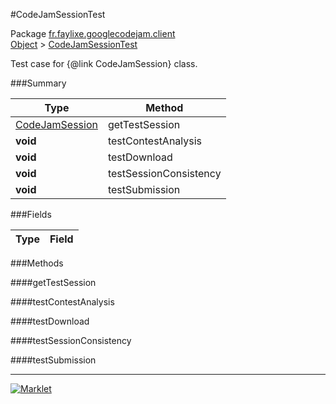 #CodeJamSessionTest

Package [fr.faylixe.googlecodejam.client](../)<br>
[Object](../../../java/langObject.md) > [CodeJamSessionTest](CodeJamSessionTest.md)

Test case for {@link CodeJamSession} class.

###Summary


| Type | Method |
| --- | --- |
| [CodeJamSession](CodeJamSession.md) | getTestSession |
| **void** | testContestAnalysis |
| **void** | testDownload |
| **void** | testSessionConsistency |
| **void** | testSubmission |

###Fields


| Type | Field |
| --- | --- |

###Methods

####getTestSession


####testContestAnalysis


####testDownload


####testSessionConsistency


####testSubmission


---
[![Marklet](https://img.shields.io/badge/Generated%20by-Marklet-green.svg)](https://github.com/Faylixe/marklet)